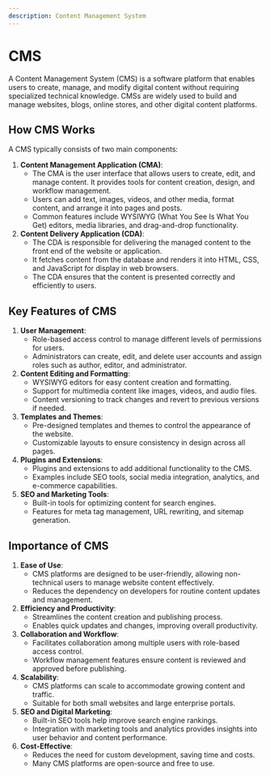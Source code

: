 ```yaml
---
description: Content Management System
---
```


# CMS

A Content Management System (CMS) is a software platform that enables users to create, manage, and modify digital content without requiring specialized technical knowledge. CMSs are widely used to build and manage websites, blogs, online stores, and other digital content platforms.

## **How CMS Works**

A CMS typically consists of two main components:

1. **Content Management Application (CMA)**:
   * The CMA is the user interface that allows users to create, edit, and manage content. It provides tools for content creation, design, and workflow management.
   * Users can add text, images, videos, and other media, format content, and arrange it into pages and posts.
   * Common features include WYSIWYG (What You See Is What You Get) editors, media libraries, and drag-and-drop functionality.
2. **Content Delivery Application (CDA)**:
   * The CDA is responsible for delivering the managed content to the front end of the website or application.
   * It fetches content from the database and renders it into HTML, CSS, and JavaScript for display in web browsers.
   * The CDA ensures that the content is presented correctly and efficiently to users.

## **Key Features of CMS**

1. **User Management**:
   * Role-based access control to manage different levels of permissions for users.
   * Administrators can create, edit, and delete user accounts and assign roles such as author, editor, and administrator.
2. **Content Editing and Formatting**:
   * WYSIWYG editors for easy content creation and formatting.
   * Support for multimedia content like images, videos, and audio files.
   * Content versioning to track changes and revert to previous versions if needed.
3. **Templates and Themes**:
   * Pre-designed templates and themes to control the appearance of the website.
   * Customizable layouts to ensure consistency in design across all pages.
4. **Plugins and Extensions**:
   * Plugins and extensions to add additional functionality to the CMS.
   * Examples include SEO tools, social media integration, analytics, and e-commerce capabilities.
5. **SEO and Marketing Tools**:
   * Built-in tools for optimizing content for search engines.
   * Features for meta tag management, URL rewriting, and sitemap generation.

## **Importance of CMS**

1. **Ease of Use**:
   * CMS platforms are designed to be user-friendly, allowing non-technical users to manage website content effectively.
   * Reduces the dependency on developers for routine content updates and management.
2. **Efficiency and Productivity**:
   * Streamlines the content creation and publishing process.
   * Enables quick updates and changes, improving overall productivity.
3. **Collaboration and Workflow**:
   * Facilitates collaboration among multiple users with role-based access control.
   * Workflow management features ensure content is reviewed and approved before publishing.
4. **Scalability**:
   * CMS platforms can scale to accommodate growing content and traffic.
   * Suitable for both small websites and large enterprise portals.
5. **SEO and Digital Marketing**:
   * Built-in SEO tools help improve search engine rankings.
   * Integration with marketing tools and analytics provides insights into user behavior and content performance.
6. **Cost-Effective**:
   * Reduces the need for custom development, saving time and costs.
   * Many CMS platforms are open-source and free to use.
